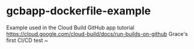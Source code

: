 # gcbapp-dockerfile-example
Example used in the Cloud Build GitHub app tutorial
https://cloud.google.com/cloud-build/docs/run-builds-on-github
Grace's first CI/CD test ~
